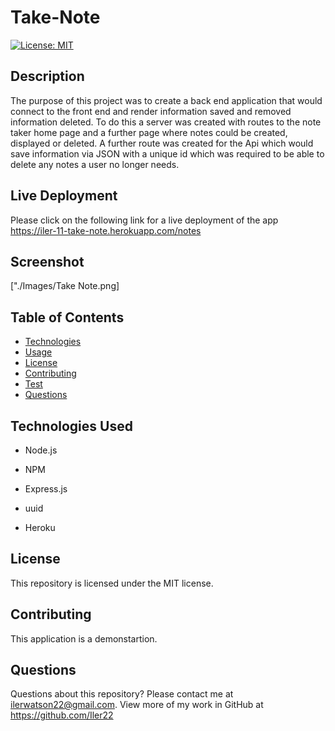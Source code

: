 # Take-Note

[![License: MIT](https://img.shields.io/badge/License-MIT-yellow.svg)](https://opensource.org/licenses/MIT)

## Description

The purpose of this project was to create a back end application that would connect to the front end and render information saved and removed information deleted. To do this a server was created with routes to the note taker home page and a further page where notes could be created, displayed or deleted. A further route was created for the Api which would save information via JSON with a unique id which was required to be able to delete any notes a user no longer needs.

## Live Deployment

Please click on the following link for a live deployment of the app https://iler-11-take-note.herokuapp.com/notes

## Screenshot

["./Images/Take Note.png]

## Table of Contents

- [Technologies](#technologies)
- [Usage](#usage)
- [License](#license)
- [Contributing](#contributing)
- [Test](#test)
- [Questions](#questions)

## Technologies Used

- Node.js

- NPM

- Express.js

- uuid

- Heroku

## License

This repository is licensed under the MIT license.

## Contributing

This application is a demonstartion.

## Questions

Questions about this repository? Please contact me at [ilerwatson22@gmail.com](mailto:ilerwatson22@gmail.com). View more of my work in GitHub at https://github.com/Iler22

